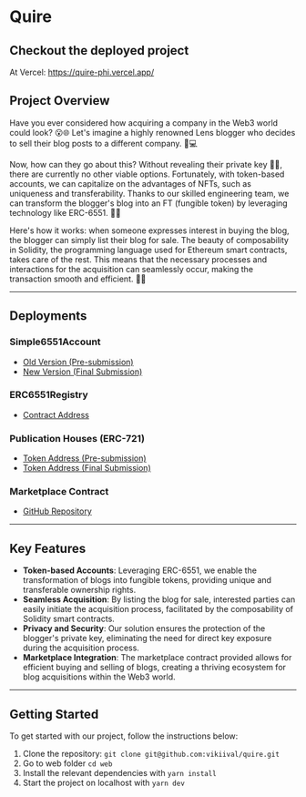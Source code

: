 # Quire

## Checkout the deployed project
At Vercel: https://quire-phi.vercel.app/

## Project Overview

Have you ever considered how acquiring a company in the Web3 world could look? 😮🌐 Let's imagine a highly renowned Lens blogger who decides to sell their blog posts to a different company. 💼💻

Now, how can they go about this? Without revealing their private key 😬🔐, there are currently no other viable options. Fortunately, with token-based accounts, we can capitalize on the advantages of NFTs, such as uniqueness and transferability. Thanks to our skilled engineering team, we can transform the blogger's blog into an FT (fungible token) by leveraging technology like ERC-6551. 🚀🔁

Here's how it works: when someone expresses interest in buying the blog, the blogger can simply list their blog for sale. The beauty of composability in Solidity, the programming language used for Ethereum smart contracts, takes care of the rest. This means that the necessary processes and interactions for the acquisition can seamlessly occur, making the transaction smooth and efficient. 🤝💫

---

## Deployments

### Simple6551Account 

- [Old Version (Pre-submission)](https://goerli.etherscan.io/address/0xf999f659c5ab90e42e466b367bb56e8bd56ce524#readContract)
- [New Version (Final Submission)](https://goerli.etherscan.io/address/0x60c9d9798f43edf78650d6ff829f574243f1aa01)

### ERC6551Registry 

- [Contract Address](https://goerli.etherscan.io/address/0x02101dfB77FDE026414827Fdc604ddAF224F0921)

### Publication Houses (ERC-721)

- [Token Address (Pre-submission)](https://goerli.etherscan.io/token/0x9dfef6f53783c7185c69f45a51bede2c32e4ac3e)
- [Token Address (Final Submission)](https://goerli.etherscan.io/address/0x51d189835b0fdbbfd19df85b5aaa3488f258a3e9)

### Marketplace Contract 

- [GitHub Repository](https://github.com/PatrickAlphaC/hardhat-nft-marketplace-fcc)

---

## Key Features

- **Token-based Accounts**: Leveraging ERC-6551, we enable the transformation of blogs into fungible tokens, providing unique and transferable ownership rights.
- **Seamless Acquisition**: By listing the blog for sale, interested parties can easily initiate the acquisition process, facilitated by the composability of Solidity smart contracts.
- **Privacy and Security**: Our solution ensures the protection of the blogger's private key, eliminating the need for direct key exposure during the acquisition process.
- **Marketplace Integration**: The marketplace contract provided allows for efficient buying and selling of blogs, creating a thriving ecosystem for blog acquisitions within the Web3 world.

---

## Getting Started

To get started with our project, follow the instructions below:

1. Clone the repository: `git clone git@github.com:vikiival/quire.git`
2. Go to web folder `cd web`
3. Install the relevant dependencies with `yarn install`
4. Start the project on localhost with `yarn dev`
